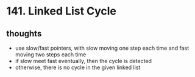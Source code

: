 # 141. Linked List Cycle

## thoughts

- use slow/fast pointers, with slow moving one step each time and fast moving two steps each time
- if slow meet fast eventually, then the cycle is detected
- otherwise, there is no cycle in the given linked list